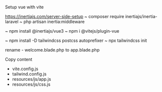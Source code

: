 Setup vue with vite

https://inertiajs.com/server-side-setup
~ composer require inertiajs/inertia-laravel
~ php artisan inertia:middleware

~ npm install @inertiajs/vue3
~ npm i @vitejs/plugin-vue

~ npm install -D tailwindcss postcss autoprefixer
~ npx tailwindcss init

rename - welcome.blade.php to app.blade.php

Copy content
- vite.config.js
- tailwind.config.js
- resources/js/app.js
- resources/js/css.js
